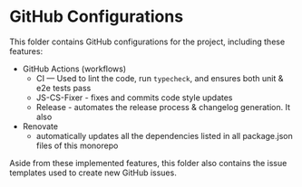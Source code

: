 # GitHub Configurations

This folder contains GitHub configurations for the project, including these features:

- GitHub Actions (workflows)
  - CI — Used to lint the code, run `typecheck`, and ensures both unit & e2e tests pass
  - JS-CS-Fixer - fixes and commits code style updates
  - Release - automates the release process & changelog generation. It also
- Renovate
  - automatically updates all the dependencies listed in all package.json files of this monorepo

Aside from these implemented features, this folder also contains the issue templates used to create new GitHub issues.
